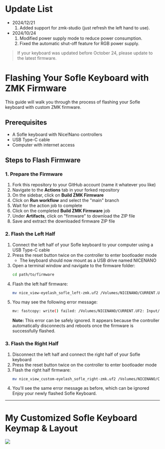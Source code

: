 
# Update List

- 2024/12/21
  1. Added support for zmk-studio (just refresh the left hand to use).
- 2024/10/24
  1. Modified power supply mode to reduce power consumption.
  2. Fixed the automatic shut-off feature for RGB power supply.

> If your keyboard was updated before October 24, please update to the latest firmware.


# Flashing Your Sofle Keyboard with ZMK Firmware

This guide will walk you through the process of flashing your Sofle keyboard with custom ZMK firmware.

## Prerequisites
- A Sofle keyboard with Nice!Nano controllers
- USB Type-C cable
- Computer with internet access

## Steps to Flash Firmware

### 1. Prepare the Firmware
1. Fork this repository to your GitHub account (name it whatever you like)
2. Navigate to the **Actions** tab in your forked repository
3. On the sidebar, click on **Build ZMK Firmware**
4. Click on **Run workflow** and select the "main" branch
5. Wait for the action job to complete
6. Click on the completed **Build ZMK Firmware** job
7. Under **Artifacts**, click on "firmware" to download the ZIP file
8. Save and extract the downloaded firmware ZIP file

### 2. Flash the Left Half
1. Connect the left half of your Sofle keyboard to your computer using a USB Type-C cable
2. Press the reset button twice on the controller to enter bootloader mode
   - The keyboard should now mount as a USB drive named NICENANO
3. Open a terminal window and navigate to the firmware folder:
   ```bash
   cd path/to/firmware
   ```
4. Flash the left half firmware:
   ```bash
   mv nice_view-eyelash_sofle_left-zmk.uf2 /Volumes/NICENANO/CURRENT.UF2
   ```
5. You may see the following error message:
   ```bash
   mv: fastcopy: write() failed: /Volumes/NICENANO/CURRENT.UF2: Input/output error
   ```
   **Note:** This error can be safely ignored. It appears because the controller automatically disconnects and reboots once the firmware is successfully flashed.

### 3. Flash the Right Half
1. Disconnect the left half and connect the right half of your Sofle keyboard
2. Press the reset button twice on the controller to enter bootloader mode
3. Flash the right half firmware:
   ```bash
   mv nice_view_custom-eyelash_sofle_right-zmk.uf2 /Volumes/NICENANO/CURRENT.UF2
   ```
4. You'll see the same error message as before, which can be ignored
Enjoy your newly flashed Sofle Keyboard. 
---
# My Customized Sofle Keyboard Keymap & Layout


<img src="keymap-drawer/eyelash_sofle.svg" >

